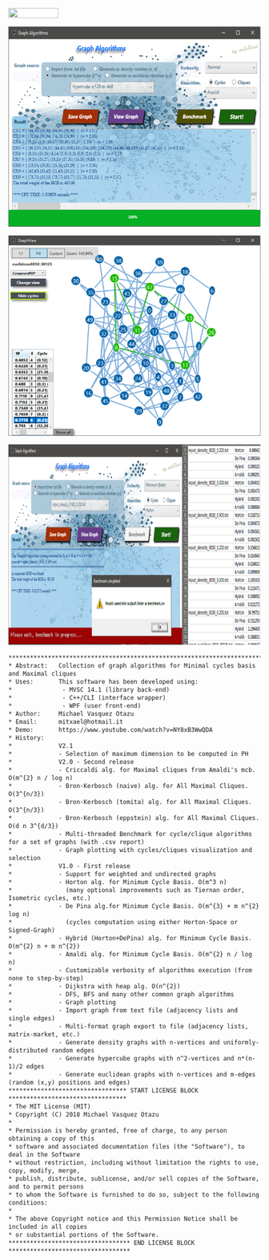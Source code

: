 <p align="left">
<img width="100" height="20" src="https://travis-ci.org/mitxael/graph-suite.svg?branch=master">
</p>
<p align="left">
<img width="640" height="400" src="https://github.com/mitxael/CHoleR/blob/master/graph-main.png">
</p>
<p align="left">
<img width="640" height="400" src="https://github.com/mitxael/CHoleR/blob/master/graph-view.png">
</p>    
<p align="left">
<img width="800" height="400" src="https://github.com/mitxael/CHoleR/blob/master/graph-benchmark.png">
</p>

    ***************************************************************************************
    * Abstract:   Collection of graph algorithms for Minimal cycles basis and Maximal cliques
    * Uses:       This software has been developed using:
    *              - MVSC 14.1 (library back-end)
    *              - C++/CLI (interface wrapper)
    *              - WPF (user front-end)
    * Author:     Michael Vasquez Otazu
    * Email:      mitxael@hotmail.it
    * Demo:       https://www.youtube.com/watch?v=NY8xB3WwQDA
    * History:  
	*             V2.1
    *             - Selection of maximum dimension to be computed in PH	
    *             V2.0 - Second release
    *             - Criccaldi alg. for Maximal cliques from Amaldi's mcb. O(m^{2} n / log n)
    *             - Bron-Kerbosch (naive) alg. for All Maximal Cliques. O(3^{n/3})
    *             - Bron-Kerbosch (tomita) alg. for All Maximal Cliques.  O(3^{n/3})
    *             - Bron-Kerbosch (eppstein) alg. for All Maximal Cliques. O(d n 3^{d/3})
    *             - Multi-threaded Benchmark for cycle/clique algorithms for a set of graphs (with .csv report)
    *             - Graph plotting with cycles/cliques visualization and selection
    *             V1.0 - First release
    *             - Support for weighted and undirected graphs
    *             - Horton alg. for Minimum Cycle Basis. O(m^3 n)
    *               (many optional improvements such as Tiernan order, Isometric cycles, etc.)
    *             - De Pina alg.for Minimum Cycle Basis. O(m^{3} + m n^{2} log n)
    *               (cycles computation using either Horton-Space or Signed-Graph)
    *             - Hybrid (Horton+DePina) alg. for Minimum Cycle Basis. O(m^{2} n + m n^{2})
    *             - Amaldi alg. for Minimum Cycle Basis. O(m^{2} n / log n)
    *             - Customizable verbosity of algorithms execution (from none to step-by-step)
    *             - Dijkstra with heap alg. O(n^{2})
    *             - DFS, BFS and many other common graph algorithms
    *             - Graph plotting
    *             - Import graph from text file (adjacency lists and single edges)
    *             - Multi-format graph export to file (adjacency lists, matrix-market, etc.)
    *             - Generate density graphs with n-vertices and uniformly-distributed random edges
    *             - Generate hypercube graphs with n^2-vertices and n*(n-1)/2 edges
    *             - Generate euclidean graphs with n-vertices and m-edges (random (x,y) positions and edges)
    ********************************* START LICENSE BLOCK *********************************
    * The MIT License (MIT)
    * Copyright (C) 2018 Michael Vasquez Otazu
    *
    * Permission is hereby granted, free of charge, to any person obtaining a copy of this 
    * software and associated documentation files (the "Software"), to deal in the Software 
    * without restriction, including without limitation the rights to use, copy, modify, merge, 
    * publish, distribute, sublicense, and/or sell copies of the Software, and to permit persons 
    * to whom the Software is furnished to do so, subject to the following conditions:
    * 
    * The above Copyright notice and this Permission Notice shall be included in all copies 
    * or substantial portions of the Software.
    ********************************** END LICENSE BLOCK **********************************
